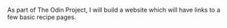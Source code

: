 As part of The Odin Project, I will build a website which will have links to a few basic recipe pages.
